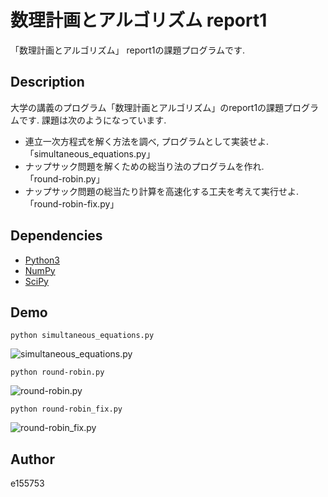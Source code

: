 # 数理計画とアルゴリズム report1
「数理計画とアルゴリズム」 report1の課題プログラムです.

## Description
大学の講義のプログラム「数理計画とアルゴリズム」のreport1の課題プログラムです.
課題は次のようになっています.
- 連立一次方程式を解く方法を調べ, プログラムとして実装せよ.<br>
  「simultaneous_equations.py」
- ナップサック問題を解くための総当り法のプログラムを作れ.<br>
   「round-robin.py」
- ナップサック問題の総当たり計算を高速化する工夫を考えて実行せよ.<br>
   「round-robin-fix.py」

## Dependencies
- [Python3](https://www.python.org/)
- [NumPy](http://www.numpy.org/)
- [SciPy](https://www.scipy.org/)


## Demo
```
python simultaneous_equations.py
```
![simultaneous_equations.py](https://github.com/e155753/lecture/wiki/images/math_prog/report1/simultaneous_equations.gif)

```
python round-robin.py
```
![round-robin.py](https://github.com/e155753/lecture/wiki/images/math_prog/report1/round-robin.gif)

```
python round-robin_fix.py
```
![round-robin_fix.py](https://github.com/e155753/lecture/wiki/images/math_prog/report1/round-robin_fix.gif)


## Author
e155753
